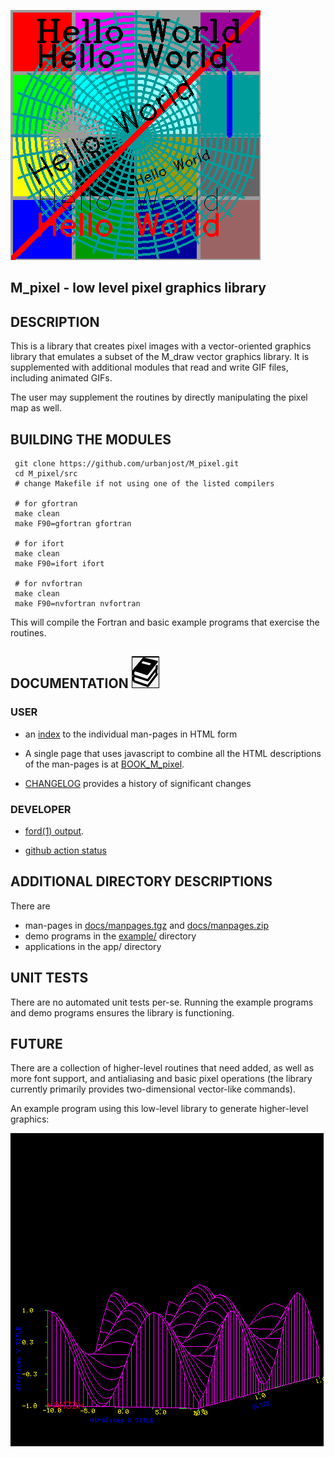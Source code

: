 ![sample](docs/images/M_pixel.gif)
## M_pixel - low level pixel graphics library

## DESCRIPTION
This is a library that creates pixel images with a vector-oriented
graphics library that emulates a subset of the M_draw vector graphics
library. It is supplemented with additional modules that read and write
GIF files, including animated GIFs.

The user may supplement the routines by directly manipulating the pixel
map as well.

## BUILDING THE MODULES
     git clone https://github.com/urbanjost/M_pixel.git
     cd M_pixel/src
     # change Makefile if not using one of the listed compilers
     
     # for gfortran
     make clean
     make F90=gfortran gfortran
     
     # for ifort
     make clean
     make F90=ifort ifort

     # for nvfortran
     make clean
     make F90=nvfortran nvfortran

This will compile the Fortran and basic example programs that exercise
the routines.

## DOCUMENTATION   ![docs](docs/images/docs.gif)
### USER 
   - an [index](https://urbanjost.github.io/M_pixel/man3.html) to
     the individual man-pages in HTML form

   - A single page that uses javascript to combine all the HTML
     descriptions of the man-pages is at 
     [BOOK_M_pixel](https://urbanjost.github.io/M_pixel/BOOK_M_pixel.html).

   - [CHANGELOG](docs/CHANGELOG.md) provides a history of significant changes
### DEVELOPER 
   - [ford(1) output](https://urbanjost.github.io/M_pixel/fpm-ford/index.html).
<!--
   - [doxygen(1) output](https://urbanjost.github.io/M_pixel/doxygen_out/html/index.html).
-->
   - [github action status](docs/STATUS.md) 

## ADDITIONAL DIRECTORY DESCRIPTIONS
There are 
   - man-pages in [docs/manpages.tgz](docs/manpages.tgz) and [docs/manpages.zip](docs/manpages.zip)
   - demo programs in the [example/](example/) directory
   - applications in the app/ directory

## UNIT TESTS
There are no automated unit tests per-se. Running the example programs
and demo programs ensures the library is functioning.

## FUTURE
There are a collection of higher-level routines that need added, as well
as more font support, and antialiasing and basic pixel operations (the
library currently primarily provides two-dimensional vector-like commands).

An example program using this low-level library to generate higher-level
graphics:

![M-slices](docs/images/M_slices.3.gif)
